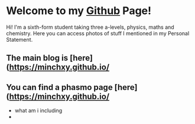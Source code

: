# Welcome to my [Github](https://github.com/minchxy) Page!
Hi! I'm a sixth-form student taking three a-levels, physics, maths and chemistry. 
Here you can access photos of stuff I mentioned in my Personal Statement. 

## The main blog is [here](https://minchxy.github.io/

## You can find a phasmo page [here](https://minchxy.github.io/

- what am i including
- 
